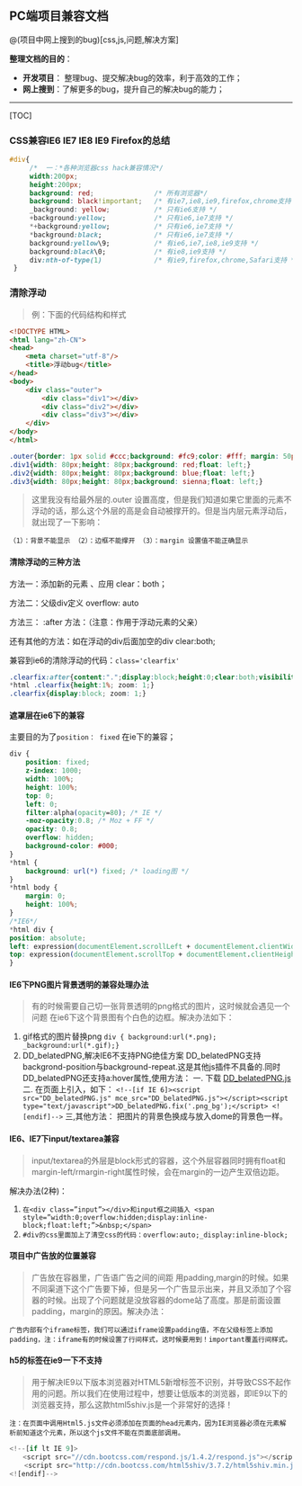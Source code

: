 ## PC端项目兼容文档

@(项目中网上搜到的bug)[css,js,问题,解决方案]

**整理文档的目的**：

-  **开发项目**： 整理bug、提交解决bug的效率，利于高效的工作；
-  **网上搜到**：了解更多的bug，提升自己的解决bug的能力；

-----------------

[TOC]

### CSS兼容IE6 IE7 IE8 IE9 Firefox的总结
``` css
#div{
     /*  一：*各种浏览器css hack兼容情况*/
     width:200px;
     height:200px;
     background: red;               /* 所有浏览器*/
     background: black!important;   /* 有ie7,ie8,ie9,firefox,chrome支持 */
     _background: yellow;           /* 只有ie6支持 */
     +background:yellow;            /* 只有ie6,ie7支持 */
     *+background:yellow;           /* 只有ie6,ie7支持 */
     *background:black;             /* 只有ie6,ie7支持 */
     background:yellow\9;           /* 有ie6,ie7,ie8,ie9支持 */
     background:black\0;            /* 有ie8,ie9支持 */
     div:nth-of-type(1)             /* 有ie9,firefox,chrome,Safari支持 */
 }
```
### 清除浮动

> 例：下面的代码结构和样式

``` html
<!DOCTYPE HTML>
<html lang="zh-CN">
<head>
    <meta charset="utf-8"/>
    <title>浮动bug</title>
</head>
<body>
    <div class="outer">
        <div class="div1"></div>
        <div class="div2"></div>
        <div class="div3"></div>
    </div>
</body>
</html>
```
``` css
.outer{border: 1px solid #ccc;background: #fc9;color: #fff; margin: 50px auto;padding: 50px;}
.div1{width: 80px;height: 80px;background: red;float: left;}
.div2{width: 80px;height: 80px;background: blue;float: left;}
.div3{width: 80px;height: 80px;background: sienna;float: left;}
```
> 这里我没有给最外层的.outer 设置高度，但是我们知道如果它里面的元素不浮动的话，那么这个外层的高是会自动被撑开的。但是当内层元素浮动后，就出现了一下影响：

    （1）：背景不能显示 （2）：边框不能撑开 （3）：margin 设置值不能正确显示
#### 清除浮动的三种方法
方法一：添加新的元素 、应用 clear：both；

方法二：父级div定义 overflow: auto

方法三： :after 方法：（注意：作用于浮动元素的父亲）

还有其他的方法：如在浮动的div后面加空的div  clear:both;

兼容到ie6的清除浮动的代码：`class='clearfix'`
``` css
.clearfix:after{content:".";display:block;height:0;clear:both;visibility:hidden;}
*html .clearfix{height:1%; zoom: 1;}
.clearfix{display:block; zoom: 1;}
```
#### 遮罩层在ie6下的兼容
主要目的为了`position： fixed` 在ie下的兼容；
``` css
div { 
    position: fixed; 
    z-index: 1000; 
    width: 100%; 
    height: 100%; 
    top: 0; 
    left: 0; 
    filter:alpha(opacity=80); /* IE */ 
    -moz-opacity:0.8; /* Moz + FF */ 
    opacity: 0.8; 
    overflow: hidden; 
    background-color: #000; 
} 
*html { 
    background: url(*) fixed; /* loading图 */
} 
*html body { 
    margin: 0; 
    height: 100%; 
} 
/*IE6*/ 
*html div { 
position: absolute; 
left: expression(documentElement.scrollLeft + documentElement.clientWidth - this.offsetWidth); 
top: expression(documentElement.scrollTop + documentElement.clientHeight - this.offsetHeight); 
}
```
#### IE6下PNG图片背景透明的兼容处理办法
> 有的时候需要自己切一张背景透明的png格式的图片，这时候就会遇见一个问题 在ie6下这个背景图有个白色的边框。解决办法如下：

1. gif格式的图片替换png
`div { background:url(*.png); _background:url(*.gif);}`
2. DD_belatedPNG,解决IE6不支持PNG绝佳方案
DD_belatedPNG支持backgrond-position与background-repeat.这是其他js插件不具备的.同时DD_belatedPNG还支持a:hover属性,使用方法：
一. 下载 [DD_belatedPNG.js](http://dillerdesign.com/experiment/DD_belatedPNG/#download)
二. 在页面上引入，如下：
`<!--[if IE 6]><script src="DD_belatedPNG.js" mce_src="DD_belatedPNG.js"></script><script type="text/javascript">DD_belatedPNG.fix('.png_bg');</script> <![endif]-->`
三,其他方法：
把图片的背景色换成与放入dome的背景色一样。

#### IE6、IE7下input/textarea兼容

> input/textarea的外层是block形式的容器，这个外层容器同时拥有float和margin-left/rmargin-right属性时候，会在margin的一边产生双倍边距。

解决办法(2种)：
1. `在<div class=”input”></div>和input框之间插入 <span style=”width:0;overflow:hidden;display:inline-block;float:left;”>&nbsp;</span>`
2. `#div的css里面加上了清空css的代码：overflow:auto;_display:inline-block;`

#### 项目中广告放的位置兼容

> 广告放在容器里，广告语广告之间的间距  用padding,margin的时候。如果不同渠道下这个广告要下掉，但是另一个广告显示出来，并且又添加了个容器的时候。出现了个问题就是没放容器的dome站了高度。那是前面设置padding，margin的原因。解决办法：

`广告内部有个iframe标签，我们可以通过iframe设置padding值，不在父级标签上添加padding，注：iframe有的时候设置了行间样式，这时候要用到！important覆盖行间样式。`

#### h5的标签在ie9一下不支持

> 用于解决IE9以下版本浏览器对HTML5新增标签不识别，并导致CSS不起作用的问题。所以我们在使用过程中，想要让低版本的浏览器，即IE9以下的浏览器支持，那么这款html5shiv.js是一个非常好的选择！

`注：在页面中调用Html5.js文件必须添加在页面的head元素内，因为IE浏览器必须在元素解析前知道这个元素，所以这个js文件不能在页面底部调用。`

``` javascript
<!--[if lt IE 9]>
　　<script src="//cdn.bootcss.com/respond.js/1.4.2/respond.js"></script>
 　 <script src="http://cdn.bootcss.com/html5shiv/3.7.2/html5shiv.min.js"></script>
<![endif]-->
```
